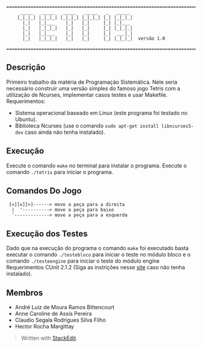 

```
========================================================================================================
     _____   _____   _____   _____   _   _____
    |_|_|_| |_|_|_| |_|_|_| |_|_|_| |_| |_|_|_|
      |_|   |_|___    |_|   |_|     |_| |_|___
      |_|   |_|_|_|   |_|   |_|     |_| |_|_|_|
      |_|   |_|___    |_|   |_|     |_|  ___|_|
      |_|   |_|_|_|   |_|   |_|     |_| |_|_|_|  versão 1.0
      
========================================================================================================
```


## Descrição
	
Primeiro trabalho da matéria de Programação Sistemática. Nele seria necessário construir uma versão simples do famoso jogo Tetris com a utilização de Ncurses, implementar casos testes e usar Makefile.  
Requerimentos:   

+ Sistema operacional baseado em Linux (este programa foi testado no Ubuntu).
+  Biblioteca Ncurses (use o comando ```sudo apt-get install libncurses5-dev``` caso ainda não tenha instalado).

## Execução

Execute o comando ```make``` no terminal para instalar o programa.
Execute o comando ```./tetris``` para iniciar o programa.

## Comandos Do Jogo

```
 [<][v][>]------> move a peça para a direita
  |  '----------> move a peça para baixo
  '-------------> move a peça para a esquerda
```

## Execução dos Testes

Dado que na execução do programa o comando ```make``` foi executado basta executar o comando ```./testebloco``` para iniciar o teste no módulo bloco e o comando ```./testeengine``` para iniciar o teste do módulo engine
Requerimentos CUnit 2.1.2 (Siga as instrições nesse [site](https://netbeans.org/kb/docs/cnd/c-unit-test.html?print=yes#linux) caso não tenha instalado).  


## Membros

+ André Luiz de Moura Ramos Bittencourt
+ Anne Caroline de Assis Pereira
+ Claudio Segala Rodrigues Silva Filho
+ Hector Rocha Margittay


> Written with [StackEdit](https://stackedit.io/).